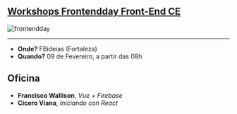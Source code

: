 ## [Workshops Frontendday Front-End CE](https://www.instagram.com/p/Btex4h_nieF/)

![frontendday](https://instagram.ffor10-1.fna.fbcdn.net/vp/942e6e0eef774d2202b8141de15a0352/5D68ADE9/t51.2885-15/e35/50528210_1117942445045539_8851925111163305343_n.jpg?_nc_ht=instagram.ffor10-1.fna.fbcdn.net)

---
- **Onde?** FBideias (Fortaleza)
- **Quando?** 09 de Fevereiro, a partir das 08h

## Oficina
- **Francisco Wallison**, *Vue + Firebase*
- **Cicero Viana**, *Iniciando con React*